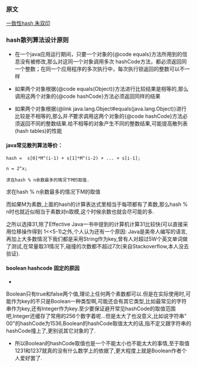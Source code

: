 ### 原文

[一致性hash,朱双印](http://www.zsythink.net/archives/1182)

### hash散列算法设计原则

- 在一个java应用运行期间，只要一个对象的{@code equals}方法所用到的信息没有被修改,那么对这同一个对象调用多次 hashCode方法，都必须返回同一个整数；在同一个应用程序的多次执行中，每次执行锁返回的整数可以不一样

- 如果两个对象根据{@code equals(Object)}方法进行比较结果是相等的,那么调用这两个对象的{@code hashCode}方法必须返回同样的结果

- 如果两个对象根据{@link java.lang.Object#equals(java.lang.Object)}进行比较是不相等的,那么并<em>不</em>要求调用这两个对象的{@code
  hashCode}方法必须返回不同的整数结果.给不相等的对象产生不同的整数结果,可能提高散列表(hash tables)的性能

#### java常见散列算法等价：

````
hash =  s[0]*M^(i-1) + s[1]*M^(i-2) + ... + s[i-1];

n = 2^x;

求在hash % n余数最多的情况下M的取值.

````

求在hash % n余数最多的情况下M的取值

而如果M为素数,上面的hash的计算表达式里相当于每项都有了素数,那么hash % n时也就近似相当于素数对n取模,这个时候余数也就会尽可能的多.

之所以选择31,除了Effective Java一书中提到的计算机计算31比较快(可以直接采用位移操作得到 1<<5-1)之外,个人认为还有一个原因:
Java是美帝人编写的语言,再加上大多数情况下我们都是采用String作为key,曾有人对超过5W个英文单词做了测试,在常量取31情况下,碰撞的次数都不超过7次(来自Stackoverflow,本人没去验证).

#### boolean hashcode 固定的原因

-
Boolean只有true和false两个值,理论上任何两个素数都可以.但是在实际使用时,可能作为key的不只是Boolean一种类型啊,可能还会有其它类型,比如最常见的字符串作为key,还有Integer作为key.至少要保证避开常见hashCode的取值范围吧,Integer还缓存了常用的256个数字着呢…但是太大了也没意义,比如说字符串"
00"的hashCode为1536,Boolean的hashCode取值太大的话,指不定又跟字符串的hashCode撞上了,更别说其它对象的了.

- 所以Boolean的hashCode取值也是一个不能太小也不能太大的事情,至于取值1231和1237就真的没有什么数学上的依据了,更大程度上就是Boolean作者个人爱好罢了.